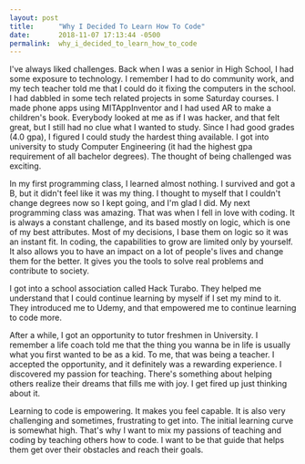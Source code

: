 ```yaml
---
layout: post
title:      "Why I Decided To Learn How To Code"
date:       2018-11-07 17:13:44 -0500
permalink:  why_i_decided_to_learn_how_to_code
---
```



I've always liked challenges. Back when I was a senior in High School, I had some exposure to technology. I remember I had to do community work, and my tech teacher told me that I could do it fixing the computers in the school. I had dabbled in some tech related projects in some Saturday courses. I made phone apps using MITAppInventor and  I had used AR  to make a children's book. Everybody looked at me as if I was hacker, and that felt great, but I still had no clue what I wanted to study. Since I had good grades (4.0 gpa), I figured I could study the hardest thing available. I got into university to study Computer Engineering (it had the highest gpa requirement of all bachelor degrees). The thought of being challenged was exciting. 

In my first programming class, I learned almost nothing. I survived and got a B, but it didn't feel like it was my thing. I thought to myself that I couldn't change degrees now so I kept going, and I'm glad I did. My next programming class was amazing. That was when I fell in love with coding.  It is always a constant challenge, and its based mostly on logic, which is one of my best attributes. Most of my decisions, I base them on logic so it was an instant fit. In coding, the capabilities to grow are limited only by yourself. It also allows you to have an impact on a lot of people's lives and change them for the better. It gives you the tools to solve real problems and contribute to society. 

I got into a school association called Hack Turabo. They helped me understand that I could continue learning by myself if I set my mind to it. They introduced me to Udemy, and that empowered me to continue learning to code more. 

After a while, I got an opportunity to tutor freshmen in University. I remember a life coach told me that the thing you wanna be in life is usually what you first wanted to be as a kid. To me, that was being a teacher. I accepted the opportunity, and it definitely was a rewarding experience. I discovered my passion for teaching. There's  something about helping others realize their dreams that fills me with joy. I get fired up just thinking about it. 

Learning to code is empowering. It makes you feel capable. It is also very challenging and sometimes, frustrating to get into. The initial learning curve is somewhat high. That's why I want to mix my passions of teaching and coding by teaching others how to code. I want to be that guide that helps them get over their obstacles and reach their goals. 
